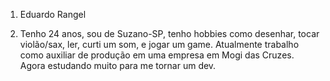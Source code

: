 1. Eduardo Rangel

2. Tenho 24 anos, sou de Suzano-SP, tenho hobbies como desenhar, tocar violão/sax, ler, curti um som, e jogar um game.
Atualmente trabalho como auxiliar de produção em uma empresa em Mogi das Cruzes. Agora estudando muito para me tornar um dev.